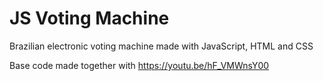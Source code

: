 # JS Voting Machine

Brazilian electronic voting machine made with JavaScript, HTML and CSS

Base code made together with https://youtu.be/hF_VMWnsY00